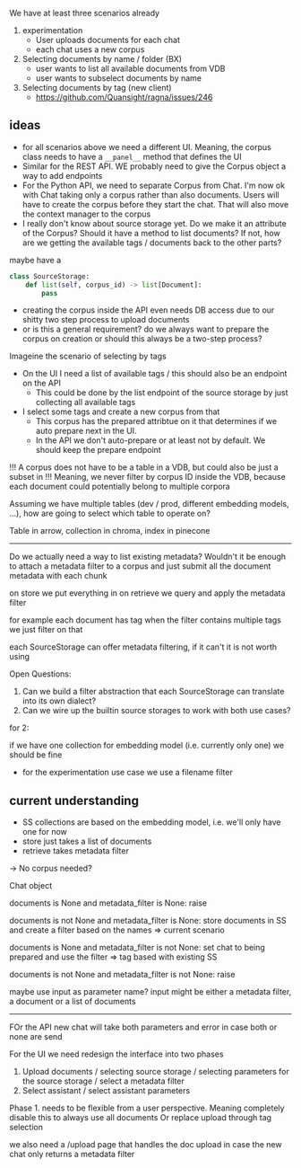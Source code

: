 We have at least three scenarios already

1. experimentation
   - User uploads documents for each chat
   - each chat uses a new corpus
2. Selecting documents by name / folder (BX)
   - user wants to list all available documents from VDB
   - user wants to subselect documents by name
3. Selecting documents by tag (new client)
   - https://github.com/Quansight/ragna/issues/246

## ideas

- for all scenarios above we need a different UI. Meaning, the corpus class needs to
  have a `__panel__` method that defines the UI
- Similar for the REST API. WE probably need to give the Corpus object a way to add
  endpoints
- For the Python API, we need to separate Corpus from Chat. I'm now ok with Chat taking
  only a corpus rather than also documents. Users will have to create the corpus before
  they start the chat. That will also move the context manager to the corpus
- I really don't know about source storage yet. Do we make it an attribute of the
  Corpus? Should it have a method to list documents? If not, how are we getting the
  available tags / documents back to the other parts?

maybe have a

```python
class SourceStorage:
    def list(self, corpus_id) -> list[Document]:
        pass
```

- creating the corpus inside the API even needs DB access due to our shitty two step
  process to upload documents
- or is this a general requirement? do we always want to prepare the corpus on creation
  or should this always be a two-step process?

Imageine the scenario of selecting by tags

- On the UI I need a list of available tags / this should also be an endpoint on the API
  - This could be done by the list endpoint of the source storage by just collecting all
    available tags
- I select some tags and create a new corpus from that
  - This corpus has the prepared attribtue on it that determines if we auto prepare next
    in the UI.
  - In the API we don't auto-prepare or at least not by default. We should keep the
    prepare endpoint

!!! A corpus does not have to be a table in a VDB, but could also be just a subset in
!!! Meaning, we never filter by corpus ID inside the VDB, because each document could
potentially belong to multiple corpora

Assuming we have multiple tables (dev / prod, different embedding models, ...), how are
going to select which table to operate on?

Table in arrow, collection in chroma, index in pinecone

---

Do we actually need a way to list existing metadata? Wouldn't it be enough to attach a
metadata filter to a corpus and just submit all the document metadata with each chunk

on store we put everything in on retrieve we query and apply the metadata filter

for example each document has tag when the filter contains multiple tags we just filter
on that

each SourceStorage can offer metadata filtering, if it can't it is not worth using

Open Questions:

1. Can we build a filter abstraction that each SourceStorage can translate into its own
   dialect?
2. Can we wire up the builtin source storages to work with both use cases?

for 2:

if we have one collection for embedding model (i.e. currently only one) we should be
fine

- for the experimentation use case we use a filename filter

## current understanding

- SS collections are based on the embedding model, i.e. we'll only have one for now
- store just takes a list of documents
- retrieve takes metadata filter

-> No corpus needed?

Chat object

documents is None and metadata_filter is None: raise

documents is not None and metadata_filter is None: store documents in SS and create a
filter based on the names => current scenario

documents is None and metadata_filter is not None: set chat to being prepared and use
the filter => tag based with existing SS

documents is not None and metadata_filter is not None: raise

maybe use input as parameter name? input might be either a metadata filter, a document
or a list of documents

---

FOr the API new chat will take both parameters and error in case both or none are send

For the UI we need redesign the interface into two phases

1. Upload documents / selecting source storage / selecting parameters for the source
   storage / select a metadata filter
2. Select assistant / select assistant parameters

Phase 1. needs to be flexible from a user perspective. Meaning completely disable this
to always use all documents Or replace upload through tag selection

we also need a /upload page that handles the doc upload in case the new chat only
returns a metadata filter
